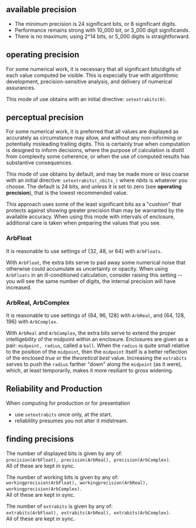 ## available precision

- The minimum precision is 24 significant bits, or 8 significant digits.
- Performance remains strong with 10\_000 bit, or 3\_000 digit significands.
- There is no maximum; using 2^14 bits, or 5\_000 digits is straightforward.

## operating precision

For some numerical work, it is necessary that all significant bits/digits
of each value computed be visible.  This is especially true with algorithmic
development, precision-sensitive analysis, and delivery of numerical assurances.

This mode of use obtains with an initial directive: `setextrabits(0)`.

## perceptual precision

For some numerical work, it is preferred that all values are displayed
as accurately as circumstance may allow, and without any non-informing
or potentially misleading trailing digits.  This is certainly true
when computation is designed to inform decisions, where the purpose
of calculation is distill from complexity some coherence, or when
the use of computed results has substantive consequences.

This mode of use obtains by default, and may be made more or less
coarse with an initial directive: `setextrabits(_nbits_)` where
_nbits_ is whatever you choose.  The default is 24 bits, and
unless it is set to zero (see __operating precision__), that
is the lowest recommended value.

This approach uses some of the least significant bits as a "cushion"
that protects against showing greater precision than may be warranted
by the available accuracy. When using this mode with intervals of enclosure,
additional care is taken when preparing the values that you see.

### ArbFloat

It is reasonable to use settings of {32, 48, or 64} with `ArbFloats`.

With `ArbFloat`, the extra bits serve to pad away some numerical
noise that otherwise could accumulate as uncertainty or opacity.
When using `ArbFloats` in an ill-conditioned calculation, consider
raising this setting -- you will see the same number of digits,
the internal precision will have increased.

### ArbReal, ArbComplex

It is reasonable to use settings of {64, 96, 128} with `ArbReal`,
and {64, 128, 196} with `ArbComplex`.

With `ArbReal` and `ArbComplex`, the extra bits serve to extend
the proper intelligebility of the midpoint within an enclosure.
Enclosures are given as a pair: `midpoint, radius`, called a `ball`.
When the `radius` is quite small relative to the position of the
`midpoint`, then the `midpoint` itself is a better reflection of
the enclosed _true_ or the _theoretical best_ value.  Increasing
the `extrabits` serves to push the `radius` farther "down" along
the `midpoint` (as it were), which, at least temporarily, makes
it more resiliant to gross widening.


## Reliability and Production

When computing for production or for presentation
 - use `setextrabits` once only, at the start.
 - reliablility presumes you not alter it midstream.


## finding precisions 

The number of displayed bits is given by any of:    
`precision(ArbFloat), precision(ArbReal), precision(ArbComplex)`.         
All of these are kept in sync.

The number of working bits is given by any of:    
`workingprecision(ArbFloat), workingprecision(ArbReal), workingprecision(ArbComplex)`.         
All of these are kept in sync.

The number of `extrabits` is given by any of:    
`extrabits(ArbFloat), extrabits(ArbReal), extrabits(ArbComplex)`.     
All of these are kept in sync.

